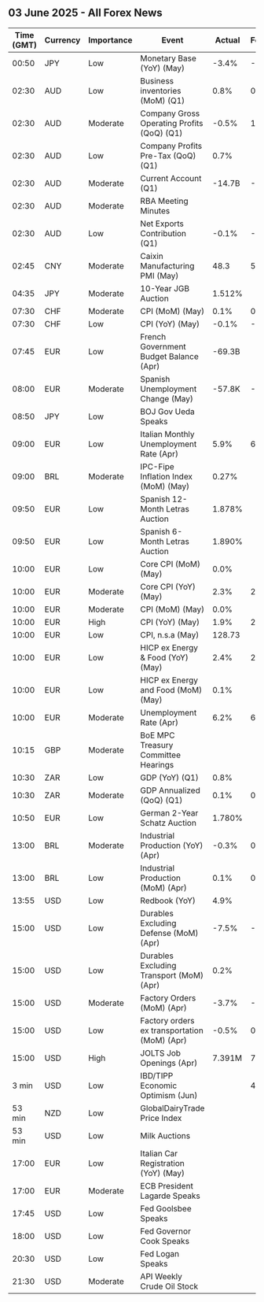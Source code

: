 ## 03 June 2025 - All Forex News

| Time (GMT) | Currency | Importance | Event | Actual | Forecast | Previous |
|------|----------|------------|-------|--------|----------|----------|
| 00:50 | JPY | Low | Monetary Base (YoY) (May) | -3.4% | -4.2% | -5.1% |
| 02:30 | AUD | Low | Business inventories (MoM) (Q1) | 0.8% | 0.2% | 0.2% |
| 02:30 | AUD | Moderate | Company Gross Operating Profits (QoQ) (Q1) | -0.5% | 1.2% | 6.0% |
| 02:30 | AUD | Low | Company Profits Pre-Tax (QoQ) (Q1) | 0.7% |  | 4.8% |
| 02:30 | AUD | Moderate | Current Account (Q1) | -14.7B | -12.4B | -16.3B |
| 02:30 | AUD | Moderate | RBA Meeting Minutes |  |  |  |
| 02:30 | AUD | Low | Net Exports Contribution (Q1) | -0.1% | -0.1% | 0.2% |
| 02:45 | CNY | Moderate | Caixin Manufacturing PMI (May) | 48.3 | 50.7 | 50.4 |
| 04:35 | JPY | Moderate | 10-Year JGB Auction | 1.512% |  | 1.274% |
| 07:30 | CHF | Moderate | CPI (MoM) (May) | 0.1% | 0.1% | 0.0% |
| 07:30 | CHF | Low | CPI (YoY) (May) | -0.1% | -0.1% | 0.0% |
| 07:45 | EUR | Low | French Government Budget Balance (Apr) | -69.3B |  | -47.0B |
| 08:00 | EUR | Moderate | Spanish Unemployment Change (May) | -57.8K | -68.5K | -67.4K |
| 08:50 | JPY | Low | BOJ Gov Ueda Speaks |  |  |  |
| 09:00 | EUR | Low | Italian Monthly Unemployment Rate (Apr) | 5.9% | 6.1% | 6.1% |
| 09:00 | BRL | Moderate | IPC-Fipe Inflation Index (MoM) (May) | 0.27% |  | 0.45% |
| 09:50 | EUR | Low | Spanish 12-Month Letras Auction | 1.878% |  | 1.886% |
| 09:50 | EUR | Low | Spanish 6-Month Letras Auction | 1.890% |  | 1.937% |
| 10:00 | EUR | Low | Core CPI (MoM) (May) | 0.0% |  | 1.0% |
| 10:00 | EUR | Moderate | Core CPI (YoY) (May) | 2.3% | 2.4% | 2.7% |
| 10:00 | EUR | Moderate | CPI (MoM) (May) | 0.0% |  | 0.6% |
| 10:00 | EUR | High | CPI (YoY) (May) | 1.9% | 2.0% | 2.2% |
| 10:00 | EUR | Low | CPI, n.s.a (May) | 128.73 |  | 128.77 |
| 10:00 | EUR | Low | HICP ex Energy & Food (YoY) (May) | 2.4% | 2.4% | 2.7% |
| 10:00 | EUR | Low | HICP ex Energy and Food (MoM) (May) | 0.1% |  | 0.9% |
| 10:00 | EUR | Moderate | Unemployment Rate (Apr) | 6.2% | 6.2% | 6.3% |
| 10:15 | GBP | Moderate | BoE MPC Treasury Committee Hearings |  |  |  |
| 10:30 | ZAR | Low | GDP (YoY) (Q1) | 0.8% |  | 0.8% |
| 10:30 | ZAR | Moderate | GDP Annualized (QoQ) (Q1) | 0.1% | 0.0% | 0.6% |
| 10:50 | EUR | Low | German 2-Year Schatz Auction | 1.780% |  | 1.940% |
| 13:00 | BRL | Moderate | Industrial Production (YoY) (Apr) | -0.3% | 0.2% | 3.2% |
| 13:00 | BRL | Low | Industrial Production (MoM) (Apr) | 0.1% | 0.1% | 1.2% |
| 13:55 | USD | Low | Redbook (YoY) | 4.9% |  | 6.1% |
| 15:00 | USD | Low | Durables Excluding Defense (MoM) (Apr) | -7.5% | -7.5% | -7.5% |
| 15:00 | USD | Low | Durables Excluding Transport (MoM) (Apr) | 0.2% |  | 0.2% |
| 15:00 | USD | Moderate | Factory Orders (MoM) (Apr) | -3.7% | -3.1% | 3.4% |
| 15:00 | USD | Low | Factory orders ex transportation (MoM) (Apr) | -0.5% | 0.2% | -0.5% |
| 15:00 | USD | High | JOLTS Job Openings (Apr) | 7.391M | 7.110M | 7.200M |
| 3 min | USD | Low | IBD/TIPP Economic Optimism (Jun) |  | 49.1 | 47.9 |
| 53 min | NZD | Low | GlobalDairyTrade Price Index |  |  | -0.9% |
| 53 min | USD | Low | Milk Auctions |  |  | 4,589.0 |
| 17:00 | EUR | Low | Italian Car Registration (YoY) (May) |  |  | 2.7% |
| 17:00 | EUR | Moderate | ECB President Lagarde Speaks |  |  |  |
| 17:45 | USD | Low | Fed Goolsbee Speaks |  |  |  |
| 18:00 | USD | Low | Fed Governor Cook Speaks |  |  |  |
| 20:30 | USD | Low | Fed Logan Speaks |  |  |  |
| 21:30 | USD | Moderate | API Weekly Crude Oil Stock |  |  | -4.236M |
